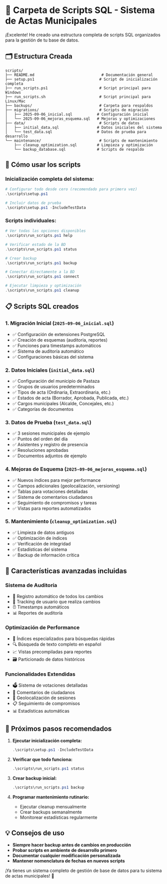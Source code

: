 # 📁 Carpeta de Scripts SQL - Sistema de Actas Municipales

¡Excelente! He creado una estructura completa de scripts SQL organizados para la gestión de tu base de datos.

## 🗂️ Estructura Creada

```
scripts/
├── README.md                              # Documentación general
├── setup.ps1                             # Script de inicialización completa
├── run_scripts.ps1                       # Script principal para Windows
├── run_scripts.sh                        # Script principal para Linux/Mac
├── backups/                              # Carpeta para respaldos
├── migrations/                           # Scripts de migración
│   ├── 2025-09-06_inicial.sql           # Configuración inicial
│   └── 2025-09-06_mejoras_esquema.sql   # Mejoras y optimizaciones
├── data/                                 # Scripts de datos
│   ├── initial_data.sql                 # Datos iniciales del sistema
│   └── test_data.sql                    # Datos de prueba para desarrollo
└── maintenance/                          # Scripts de mantenimiento
    ├── cleanup_optimization.sql         # Limpieza y optimización
    └── backup_database.sql              # Scripts de respaldo
```

## 🚀 Cómo usar los scripts

### Inicialización completa del sistema:
```powershell
# Configurar todo desde cero (recomendado para primera vez)
.\scripts\setup.ps1

# Incluir datos de prueba
.\scripts\setup.ps1 -IncludeTestData
```

### Scripts individuales:
```powershell
# Ver todas las opciones disponibles
.\scripts\run_scripts.ps1 help

# Verificar estado de la BD
.\scripts\run_scripts.ps1 status

# Crear backup
.\scripts\run_scripts.ps1 backup

# Conectar directamente a la BD
.\scripts\run_scripts.ps1 connect

# Ejecutar limpieza y optimización
.\scripts\run_scripts.ps1 cleanup
```

## 📋 Scripts SQL creados

### 1. **Migración Inicial** (`2025-09-06_inicial.sql`)
- ✅ Configuración de extensiones PostgreSQL
- ✅ Creación de esquemas (auditoria, reportes)
- ✅ Funciones para timestamps automáticos
- ✅ Sistema de auditoría automático
- ✅ Configuraciones básicas del sistema

### 2. **Datos Iniciales** (`initial_data.sql`)
- ✅ Configuración del municipio de Pastaza
- ✅ Grupos de usuarios predeterminados
- ✅ Tipos de acta (Ordinaria, Extraordinaria, etc.)
- ✅ Estados de acta (Borrador, Aprobada, Publicada, etc.)
- ✅ Cargos municipales (Alcalde, Concejales, etc.)
- ✅ Categorías de documentos

### 3. **Datos de Prueba** (`test_data.sql`)
- ✅ 3 sesiones municipales de ejemplo
- ✅ Puntos del orden del día
- ✅ Asistentes y registro de presencia
- ✅ Resoluciones aprobadas
- ✅ Documentos adjuntos de ejemplo

### 4. **Mejoras de Esquema** (`2025-09-06_mejoras_esquema.sql`)
- ✅ Nuevos índices para mejor performance
- ✅ Campos adicionales (geolocalización, versioning)
- ✅ Tablas para votaciones detalladas
- ✅ Sistema de comentarios ciudadanos
- ✅ Seguimiento de compromisos y tareas
- ✅ Vistas para reportes automatizados

### 5. **Mantenimiento** (`cleanup_optimization.sql`)
- ✅ Limpieza de datos antiguos
- ✅ Optimización de índices
- ✅ Verificación de integridad
- ✅ Estadísticas del sistema
- ✅ Backup de información crítica

## 🔧 Características avanzadas incluidas

### Sistema de Auditoría
- 📝 Registro automático de todos los cambios
- 👤 Tracking de usuario que realiza cambios
- ⏰ Timestamps automáticos
- 📊 Reportes de auditoría

### Optimización de Performance
- 🚀 Índices especializados para búsquedas rápidas
- 🔍 Búsqueda de texto completo en español
- 📈 Vistas precompiladas para reportes
- 🗃️ Particionado de datos históricos

### Funcionalidades Extendidas
- 🗳️ Sistema de votaciones detalladas
- 💬 Comentarios de ciudadanos
- 📍 Geolocalización de sesiones
- 📋 Seguimiento de compromisos
- 📊 Estadísticas automáticas

## 🎯 Próximos pasos recomendados

1. **Ejecutar inicialización completa:**
   ```powershell
   .\scripts\setup.ps1 -IncludeTestData
   ```

2. **Verificar que todo funciona:**
   ```powershell
   .\scripts\run_scripts.ps1 status
   ```

3. **Crear backup inicial:**
   ```powershell
   .\scripts\run_scripts.ps1 backup
   ```

4. **Programar mantenimiento rutinario:**
   - Ejecutar cleanup mensualmente
   - Crear backups semanalmente
   - Monitorear estadísticas regularmente

## 💡 Consejos de uso

- **Siempre hacer backup antes de cambios en producción**
- **Probar scripts en ambiente de desarrollo primero**
- **Documentar cualquier modificación personalizada**
- **Mantener nomenclatura de fechas en nuevos scripts**

¡Ya tienes un sistema completo de gestión de base de datos para tu sistema de actas municipales! 🎉
